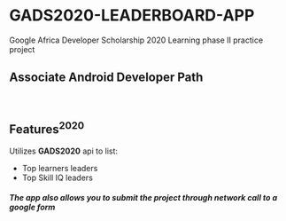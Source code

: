 # GADS2020-LEADERBOARD-APP
<p>Google Africa Developer Scholarship 2020 Learning phase II practice project</p>
<h2>Associate Android Developer Path</h2>
<br/>
<h2>Features<sup>2020</sup></h2>
<p>Utilizes <strong>GADS2020</strong> api to list:</p>
 <ul>
  <li>Top learners leaders</li>
  <li>Top Skill IQ leaders</li>
 </ul>
 <h5>The app also allows you to submit the project through network call to a <strong>google form</strong></h5>
 
